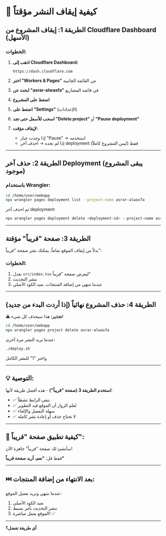 # 🛑 كيفية إيقاف النشر مؤقتاً

## الطريقة 1: إيقاف المشروع من Cloudflare Dashboard (الأسهل)

### الخطوات:

1. **اذهب إلى Cloudflare Dashboard:**
   ```
   https://dash.cloudflare.com
   ```

2. **اختر "Workers & Pages"** من القائمة الجانبية

3. **ابحث عن "asrar-alwasfa"** في قائمة المشاريع

4. **اضغط على المشروع**

5. **اضغط على "Settings"** (الإعدادات)

6. **اسحب للأسفل حتى تجد "Delete project"** أو **"Pause deployment"**

7. **لإيقاف مؤقت:**
   - إذا وجدت خيار "Pause" → استخدمه
   - إذا لم تجده → احذف آخر deployment فقط (ليس المشروع كاملاً)

---

## الطريقة 2: حذف آخر Deployment (يبقى المشروع موجود)

### باستخدام Wrangler:

```bash
cd /home/user/webapp
npx wrangler pages deployment list --project-name asrar-alwasfa
```

ثم احذف آخر deployment:
```bash
npx wrangler pages deployment delete <deployment-id> --project-name asrar-alwasfa
```

---

## الطريقة 3: صفحة "قريباً" مؤقتة

بدلاً من إيقاف الموقع تماماً، يمكنك نشر صفحة "قريباً":

### الخطوات:

1. نعدل `src/index.tsx` ليعرض صفحة "قريباً"
2. ننشر التحديث
3. عندما تنتهي من إضافة المنتجات، نعيد الكود الأصلي

---

## الطريقة 4: حذف المشروع نهائياً (إذا أردت البدء من جديد)

⚠️ **تحذير:** هذا سيحذف كل شيء!

```bash
cd /home/user/webapp
npx wrangler pages project delete asrar-alwasfa
```

عندما تريد النشر مرة أخرى:
```bash
./deploy.sh
```
واختر "1" للنشر الكامل

---

## 💡 التوصية:

**استخدم الطريقة 3 (صفحة "قريباً")** - هذه أفضل طريقة لأنها:
- ✅ تبقي الرابط نشطاً
- ✅ تُعلم الزوار أن الموقع قيد التطوير
- ✅ سهلة التفعيل والإلغاء
- ✅ لا تحتاج حذف أو إعادة نشر كاملة

---

## 🎯 كيفية تطبيق صفحة "قريباً":

سأنشئ لك صفحة "قريباً" جاهزة الآن!

فقط قل: **"نعم، أريد صفحة قريباً"**

---

## ⏭️ بعد الانتهاء من إضافة المنتجات:

عندما تنتهي وتريد تفعيل الموقع:
1. نعيد الكود الأصلي
2. ننشر التحديث بأمر بسيط
3. الموقع يعمل مباشرة! ✅

---

**أي طريقة تفضل؟**
